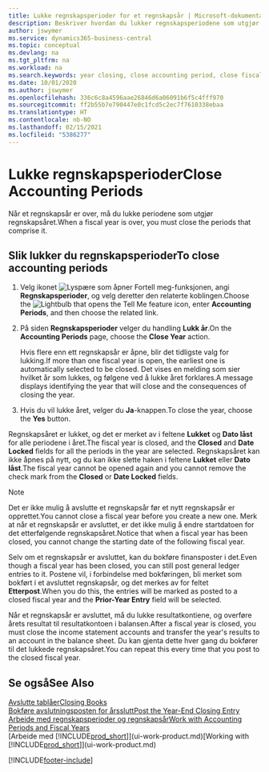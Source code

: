 ```yaml
---
title: Lukke regnskapsperioder for et regnskapsår | Microsoft-dokumentasjon
description: Beskriver hvordan du lukker regnskapsperiodene som utgjør regnskapsåret.
author: jswymer
ms.service: dynamics365-business-central
ms.topic: conceptual
ms.devlang: na
ms.tgt_pltfrm: na
ms.workload: na
ms.search.keywords: year closing, close accounting period, close fiscal year, bank account detailed trial balance
ms.date: 10/01/2020
ms.author: jswymer
ms.openlocfilehash: 336c6c8a4596aae26846d6a06091b6f5c4fff970
ms.sourcegitcommit: ff2b55b7e790447e0c1fcd5c2ec7f7610338ebaa
ms.translationtype: HT
ms.contentlocale: nb-NO
ms.lasthandoff: 02/15/2021
ms.locfileid: "5386277"
---
```

# <a name="close-accounting-periods"></a><span data-ttu-id="0cc06-103">Lukke regnskapsperioder</span><span class="sxs-lookup"><span data-stu-id="0cc06-103">Close Accounting Periods</span></span>
<span data-ttu-id="0cc06-104">Når et regnskapsår er over, må du lukke periodene som utgjør regnskapsåret.</span><span class="sxs-lookup"><span data-stu-id="0cc06-104">When a fiscal year is over, you must close the periods that comprise it.</span></span>

## <a name="to-close-accounting-periods"></a><span data-ttu-id="0cc06-105">Slik lukker du regnskapsperioder</span><span class="sxs-lookup"><span data-stu-id="0cc06-105">To close accounting periods</span></span>
1. <span data-ttu-id="0cc06-106">Velg ikonet ![Lyspære som åpner Fortell meg-funksjonen](media/ui-search/search_small.png "Fortell hva du vil gjøre"), angi **Regnskapsperioder**, og velg deretter den relaterte koblingen.</span><span class="sxs-lookup"><span data-stu-id="0cc06-106">Choose the ![Lightbulb that opens the Tell Me feature](media/ui-search/search_small.png "Tell me what you want to do") icon, enter **Accounting Periods**, and then choose the related link.</span></span>
2. <span data-ttu-id="0cc06-107">På siden **Regnskapsperioder** velger du handling **Lukk år**.</span><span class="sxs-lookup"><span data-stu-id="0cc06-107">On the **Accounting Periods** page, choose the **Close Year** action.</span></span>

    <span data-ttu-id="0cc06-108">Hvis flere enn ett regnskapsår er åpne, blir det tidligste valg for lukking.</span><span class="sxs-lookup"><span data-stu-id="0cc06-108">If more than one fiscal year is open, the earliest one is automatically selected to be closed.</span></span> <span data-ttu-id="0cc06-109">Det vises en melding som sier hvilket år som lukkes, og følgene ved å lukke året forklares.</span><span class="sxs-lookup"><span data-stu-id="0cc06-109">A message displays identifying the year that will close and the consequences of closing the year.</span></span>
3. <span data-ttu-id="0cc06-110">Hvis du vil lukke året, velger du **Ja**-knappen.</span><span class="sxs-lookup"><span data-stu-id="0cc06-110">To close the year, choose the **Yes** button.</span></span>

<span data-ttu-id="0cc06-111">Regnskapsåret er lukket, og det er merket av i feltene **Lukket** og **Dato låst** for alle periodene i året.</span><span class="sxs-lookup"><span data-stu-id="0cc06-111">The fiscal year is closed, and the **Closed** and **Date Locked** fields for all the periods in the year are selected.</span></span> <span data-ttu-id="0cc06-112">Regnskapsåret kan ikke åpnes på nytt, og du kan ikke slette haken i feltene **Lukket** eller **Dato låst**.</span><span class="sxs-lookup"><span data-stu-id="0cc06-112">The fiscal year cannot be opened again and you cannot remove the check mark from the **Closed** or **Date Locked** fields.</span></span>

> [!NOTE]  
>   <span data-ttu-id="0cc06-113">Det er ikke mulig å avslutte et regnskapsår før et nytt regnskapsår er opprettet.</span><span class="sxs-lookup"><span data-stu-id="0cc06-113">You cannot close a fiscal year before you create a new one.</span></span> <span data-ttu-id="0cc06-114">Merk at når et regnskapsår er avsluttet, er det ikke mulig å endre startdatoen for det etterfølgende regnskapsåret.</span><span class="sxs-lookup"><span data-stu-id="0cc06-114">Notice that when a fiscal year has been closed, you cannot change the starting date of the following fiscal year.</span></span>

<span data-ttu-id="0cc06-115">Selv om et regnskapsår er avsluttet, kan du bokføre finansposter i det.</span><span class="sxs-lookup"><span data-stu-id="0cc06-115">Even though a fiscal year has been closed, you can still post general ledger entries to it.</span></span> <span data-ttu-id="0cc06-116">Postene vil, i forbindelse med bokføringen, bli merket som bokført i et avsluttet regnskapsår, og det merkes av for feltet **Etterpost**.</span><span class="sxs-lookup"><span data-stu-id="0cc06-116">When you do this, the entries will be marked as posted to a closed fiscal year and the **Prior-Year Entry** field will be selected.</span></span>

<span data-ttu-id="0cc06-117">Når et regnskapsår er avsluttet, må du lukke resultatkontiene, og overføre årets resultat til resultatkontoen i balansen.</span><span class="sxs-lookup"><span data-stu-id="0cc06-117">After a fiscal year is closed, you must close the income statement accounts and transfer the year's results to an account in the balance sheet.</span></span> <span data-ttu-id="0cc06-118">Du kan gjenta dette hver gang du bokfører til det lukkede regnskapsåret.</span><span class="sxs-lookup"><span data-stu-id="0cc06-118">You can repeat this every time that you post to the closed fiscal year.</span></span>

## <a name="see-also"></a><span data-ttu-id="0cc06-119">Se også</span><span class="sxs-lookup"><span data-stu-id="0cc06-119">See Also</span></span>

[<span data-ttu-id="0cc06-120">Avslutte tablåer</span><span class="sxs-lookup"><span data-stu-id="0cc06-120">Closing Books</span></span>](year-close-books.md)  
[<span data-ttu-id="0cc06-121">Bokføre avslutningsposten for årsslutt</span><span class="sxs-lookup"><span data-stu-id="0cc06-121">Post the Year-End Closing Entry</span></span>](year-how-post-year-end-close-entry.md)  
[<span data-ttu-id="0cc06-122">Arbeide med regnskapsperioder og regnskapsår</span><span class="sxs-lookup"><span data-stu-id="0cc06-122">Work with Accounting Periods and Fiscal Years</span></span>](finance-accounting-periods-and-fiscal-years.md)  
<span data-ttu-id="0cc06-123">[Arbeide med [!INCLUDE[prod_short](includes/prod_short.md)]](ui-work-product.md)</span><span class="sxs-lookup"><span data-stu-id="0cc06-123">[Working with [!INCLUDE[prod_short](includes/prod_short.md)]](ui-work-product.md)</span></span>


[!INCLUDE[footer-include](includes/footer-banner.md)]